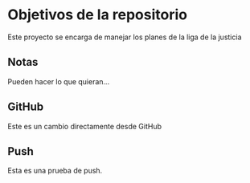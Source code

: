 # Objetivos de la repositorio

Este proyecto se encarga de manejar los planes de la liga de la justicia


## Notas
Pueden hacer lo que quieran...

## GitHub
Este es un cambio directamente desde GitHub

## Push
Esta es una prueba de push.
